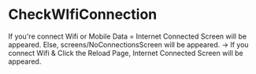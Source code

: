 # CheckWIfiConnection

If you're connect Wifi or Mobile Data = Internet Connected Screen will be appeared.
Else, screens/NoConnectionsScreen will be appeared.
-> If you connect Wifi & Click the Reload Page, Internet Connected Screen will be appeared.
